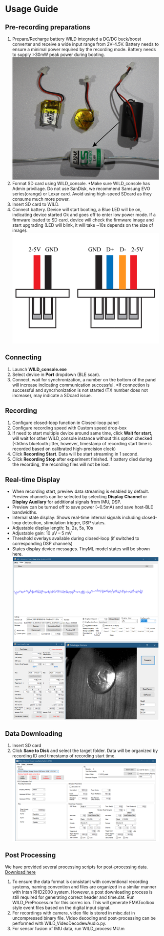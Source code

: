 
# Usage Guide
## Pre-recording preparations
1. Prepare/Recharge battery
WILD integrated a DC/DC buck/boost converter and receive a wide input range from 2V-4.5V. Battery needs to ensure a minimal power required by the recording mode. Battery needs to supply >30mW peak power during booting.
![Battery](images/WIrelessEphys_Github_9_batteries.jpg)
2. Format SD card using WILD_console. *Make sure WILD_console has Admin priviliage. Do not use SanDisk, we recommend Samsung EVO series(orange) or Lexar card. Avoid using high-speed SDcard as they consume much more power.
3. Insert SD card to WILD.
4. Connect battery. Device will start booting, a Blue LED will be on, indicating device started Ok and goes off to enter low power mode. If a firmware loaded to SD card, device will check the firmware image and start upgrading (LED will blink, it will take ~10s depends on the size of image).
![IO config](images/WIrelessEphys_Github_6_Connectors.jpg)

## Connecting
1. Launch **WILD_console.exe**
2. Select device in **Port** dropdown (BLE scan).
3. Connect, wait for synchronization, a number on the bottom of the panel will increase indicating communication successful.
   *If connection is successful and syncrhonization is not started (TX number does not increase), may indicate a SDcard issue.

## Recording
1. Configure closed-loop function in Closed-loop panel
2. Configure recording speed with Custom speed drop-box
3. If need to start multiple device around same time, click **Wait for start**, will wait for other WILD_console instance without this option checked (<50ms bluetooth jitter, however, timestamp of recording start time is recorded based on calibrated high-precision clock)
4. Click **Recording Start**. Data will be start streaming in 1 second. 
5. Click **Recording Stop** after experiment finished. If battery died during the recording, the recording files will not be lost.
   
## Real-time Display
- When recording start, preview data streaming is enabled by default. Preview channels can be selected by selecting **Display Channel** or **Display Auxilary** for additional signals from IMU, DSP.
- Preview can be turned off to save power (~0.5mA) and save host-BLE bandwidths. 
- Internal state display: Shows real-time internal signals including closed-loop detection, stimulation trigger, DSP states.
- Adjustable display length: 1s, 2s, 5s, 10s
- Adjustable gain: 10 µV – 5 mV
- Threshold overlays available during closed-loop (if switched to corresponding DSP channels)
- States display device messages. TinyML model states will be shown here.
![RealTimeControl](images/WIrelessEphys_Github_4_onlineAPI.jpg)

## Data Downloading
1. Insert SD card
2. Click **Save to Disk** and select the target folder. Data will be organized by recording ID and timestamp of recording start time.
![OfflineInterface](images/WIrelessEphys_Github_5_offlineAPI.jpg)

## Post Processing
We have provided several processing scripts for post-processing data.
[Download here](https://github.com/ayalab1/Neurologger/tree/main/Code)  
1. To ensure the data format is consistant with conventional recording systems, naming convention and files are organized in a similar manner with Intan RHD2000 system. However, a post downloading process is still required for generating correct header and time.dat. Run WILD_PreProcess.m for this correc
ion. This will generate FMAToolbox style event files based on the digital input signal.
2. For recordings with camera, video file is stored in misc.dat in uncompressed binary file. Video decoding and post-processing can be performed with WILD_VideoDecodewAudio.py.
3. For sensor fusion of IMU data, run WILD_processIMU.m